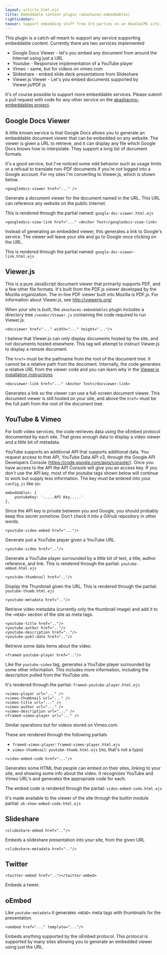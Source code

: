 ```yaml
---
layout: article.html.ejs
title: Embeddable content plugin (akashacms-embeddables)
rightsidebar:
teaser: Support embedding stuff from 3rd parties on an AkashaCMS site.  For example, easily embed a YouTube video (or data about one) using just the URL of the video.  Data to be embedded is retrieved via API's exposed by the sites.
---
```


This plugin is a catch-all meant to support any service supporting embeddable content.  Currently there are two services implemented

* Google Docs Viewer - let's you embed any document from around the Internet using just a URL
* Youtube - Responsive implementation of a YouTube player
* Vimeo - same, but for videos on vimeo.com
* Slideshare - embed slide deck presentations from Slideshare
* Viewer.js Viewer - Let's you embed documents supported by Viewer.js/PDF.js

It's of course possible to support more embeddable services.  Please submit a pull request with code for any other service on the [akashacms-embeddables project](https://github.com/robogeek/akashacms-embeddables).

## Google Docs Viewer

A little known service is that Google Docs allows you to generate an embeddable document viewer that can be embedded on any website.  The viewer is given a URL to retrieve, and it can display any file which Google Docs knows how to interpolate.  They support a long list of document formats.

It's a good service, but I've noticed some odd behavior such as usage limits or a refusal to translate non-PDF documents if you're not logged into a Google account.  For my sites I'm converting to Viewer.js, which is shown below.

    <googledocs-viewer href="..." />
    
Generate a document viewer for the document named in the URL.  This URL can reference any website on the public Internet.

This is rendered through the partial named: `google-doc-viewer.html.ejs`

    <googledocs-view-link href="..." >Anchor Text</googledocs-view-link>

Instead of generating an embedded viewer, this generates a link to Google's service.  The viewer will leave your site and go to Google once clicking on the URL.

This is rendered through the partial named: `google-doc-viewer-link.html.ejs`

## Viewer.js

This is a pure JavaScript document viewer that primarily supports PDF, and a few other file formats.  It's built from the PDF.js viewer developed by the Mozilla organization.  The in-line PDF viewer built into Mozilla is PDF.js.  For information about Viewer.js, see http://viewerjs.org/

When your site is built, the `akashacms-embeddables` plugin includes a directory tree `/vendor/Viewer.js` containing the code required to run Viewer.js.

    <docviewer href="..." width="..." height="..."/>

I believe that Viewer.js can only display documents hosted by the site, and not documents hosted elsewhere.  This tag will attempt to instruct Viewer.js to display a remote document.

The `href=` must be the pathname from the root of the document tree.  It cannot be a relative path from the document.  Internally, the code generates a relative URL from the viewer code and you can learn why in the [Viewer.js installation instructions](http://viewerjs.org/instructions/)

    <docviewer-link href="..." >Anchor Text</docviewer-link>

Generates a link so the viewer can use a full-screen document viewer.  This document viewer is still hosted on your site, and above the `href=` must be the full path from the root of the document tree.

## YouTube & Vimeo

For both video services, the code retrieves data using the oEmbed protocol documented by each site.  That gives enough data to display a video viewer and a little bit of metadata.

YouTube supports an additional API that supports additional data.  You request access to that API, YouTube Data API v3, through the Google API Developers Console (https://code.google.com/apis/console/).  Once you have access to the API the API Console will give you an access key.  If you don't use the API key, most of the youtube tags shown below will continue to work but supply less information.  The key must be entered into your `config.js` like so:

    embeddables: {
        youtubeKey: '.....API Key.....'
    },

Since the API key is private between you and Google, you should probably keep this secret somehow.  Don't check it into a Github repository in other words.

    <youtube-video-embed href="..."/>

Generate just a YouTube player given a YouTube URL.

    <youtube-video href=".."/>

Generate a YouTube player surrounded by a little bit of text, a title, author reference, and link.  This is rendered through the partial: `youtube-embed.html.ejs`

    <youtube-thumbnail href=".."/>

Display the Thumbnail given the URL.  This is rendered through the partial: `youtube-thumb.html.ejs`

    <youtube-metadata href=".."/> 

Retrieve video metadata (currently only the thumbnail image) and add it to the `<HEAD>` section of the site as meta tags.

    <youtube-title href=".."/>  
    <youtube-author href=".."/> 
    <youtube-description href=".."/> 
    <youtube-publ-date href=".."/> 

Retrieve some data items about the video.

    <framed-youtube-player href=".."/> 

Like the `youtube-video` tag, generates a YouTube player surrounded by some other information.  This includes more information, including the description pulled from the YouTube site.

It's rendered through the partial: `framed-youtube-player.html.ejs`

    <vimeo-player url="..." />
    <vimeo-thumbnail url="..." />
    <vimeo-title url="..." />
    <vimeo-author url="..." />
    <vimeo-description url="..." />
    <framed-vimeo-player url="..." />

Similar operations but for videos stored on Vimeo.com.

These are rendered through the following partials

* `framed-vimeo-player`: `framed-vimeo-player.html.ejs`
* `vimeo-thumbnail`: `youtube-thumb.html.ejs`  (no, that's not a typo)

```
<video-embed-code href="..."/>
```

Generates some HTML that people can embed on their sites, linking to your site, and showing some info about the video.  It recognizes YouTube and Vimeo URL's and generates the appropriate code for each.

The embed code is rendered through the partial: `video-embed-code.html.ejs`

It's made available to the viewer of the site through the builtin module partial: `ak-show-embed-code.html.ejs`

## Slideshare

	<slideshare-embed href=".."/>

Embeds a slideshare presentation into your site, from the given URL

	<slideshare-metadata href=".."/>

## Twitter

    <twitter-embed href=".."></twitter-embed>

Embeds a tweet. 

## oEmbed

Like `youtube-metadata` it generates `<HEAD>` meta tags with thumbnails for the presentation.

	<oembed href="..." template="..."/>

Embeds anything supported by the oEmbed protocol.  This protocol is supported by many sites allowing you to generate an embedded viewer using just the URL.

